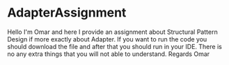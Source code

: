 # AdapterAssignment
Hello I'm Omar and here I provide an assignment about Structural Pattern Design if more exactly about Adapter.
If you want to run the code you should download the file and after that you should run in your IDE. There is no any extra things that you will not able to understand.
Regards Omar
